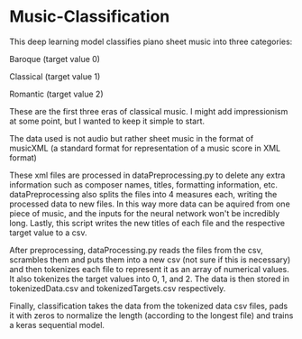 # Music-Classification
This deep learning model classifies piano sheet music into three categories:

Baroque (target value 0)

Classical (target value 1)

Romantic (target value 2)

These are the first three eras of classical music. I might add impressionism at some point, but I wanted to keep it simple to start.

The data used is not audio but rather sheet music in the format of musicXML (a standard format for representation of a music score in XML format)

These xml files are processed in dataPreprocessing.py to delete any extra information such as composer names, titles, formatting information, etc. dataPreprocessing also splits the files into 4 measures each, writing the processed data to new files. In this way more data can be aquired from one piece of music, and the inputs for the neural network won't be incredibly long. Lastly, this script writes the new titles of each file and the respective target value to a csv.

After preprocessing, dataProcessing.py reads the files from the csv, scrambles them and puts them into a new csv (not sure if this is necessary) and then tokenizes each file to represent it as an array of numerical values. It also tokenizes the target values into 0, 1, and 2. The data is then stored in tokenizedData.csv and tokenizedTargets.csv respectively.

Finally, classification takes the data from the tokenized data csv files, pads it with zeros to normalize the length (according to the longest file) and trains a keras sequential model.
